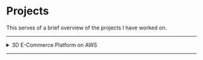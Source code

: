 # Projects

This serves of a brief overview of the projects I have worked on.

---

<details>
<summary>3D E-Commerce Platform on AWS</summary>

**Objective:** As a Cloud Practitioner, I was tasked with designing the cloud architecture for a e-commerce web application that will allow millions of users to interact with 3D models of products

**Project Link:** [Project Writeup](./3d-ecommerce.md) 
</details>

---